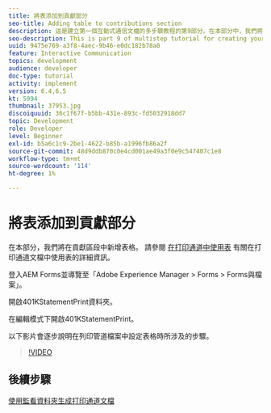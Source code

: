 ```yaml
---
title: 將表添加到貢獻部分
seo-title: Adding table to contributions section
description: 這是建立第一個互動式通信文檔的多步驟教程的第9部分。在本部分中，我們將向貢獻部分添加一個表。
seo-description: This is part 9 of multistep tutorial for creating your first interactive communication document.In this part, we will add a table to the contributions section.
uuid: 9475e769-a3f8-4aec-9b46-e0dc182b78a0
feature: Interactive Communication
topics: development
audience: developer
doc-type: tutorial
activity: implement
version: 6.4,6.5
kt: 5994
thumbnail: 37953.jpg
discoiquuid: 36c1f67f-b5bb-431e-893c-fd5032918dd7
topic: Development
role: Developer
level: Beginner
exl-id: b5a6c1c9-2be1-4622-b85b-a1996fb86a2f
source-git-commit: 48d9ddb870c0e4cd001ae49a3f0e9c547407c1e8
workflow-type: tm+mt
source-wordcount: '114'
ht-degree: 1%

---
```


# 將表添加到貢獻部分

在本部分，我們將在貢獻區段中新增表格。
請參閱 [在打印通道中使用表](/help/forms/interactive-communications/table-in-print-channel-documents-video-use.md) 有關在打印通道文檔中使用表的詳細資訊。

登入AEM Forms並導覽至「Adobe Experience Manager > Forms > Forms與檔案」。

開啟401KStatementPrint資料夾。

在編輯模式下開啟401KStatementPrint。

以下影片會逐步說明在列印管道檔案中設定表格時所涉及的步驟。

>[!VIDEO](https://video.tv.adobe.com/v/27769?quality=12&learn=on)

## 後續步驟

[使用監看資料夾生成打印通道文檔](./using-watched-folder-to-generate-document.md)